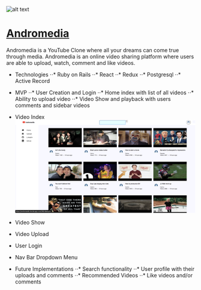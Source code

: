 ![alt text](https://assets.stickpng.com/images/580b57fcd9996e24bc43c545.png) 
# [Andromedia](https://andromedia.herokuapp.com/?#/)

Andromedia is a YouTube Clone where all your dreams can come true through media. Andromedia is an online video sharing platform where users are able to upload, watch, comment and like videos.

* Technologies
⋅⋅* Ruby on Rails 
⋅⋅* React
⋅⋅* Redux
⋅⋅* Postgresql
⋅⋅* Active Record

* MVP
⋅⋅* User Creation and Login
⋅⋅* Home index with list of all videos
⋅⋅* Ability to upload video
⋅⋅* Video Show and playback with users comments and sidebar videos

* Video Index
![Index_Image](https://github.com/jonathanbgjo/Andromedia/blob/master/app/assets/images/index.png)

* Video Show


* Video Upload


* User Login


* Nav Bar Dropdown Menu

* Future Implementations
⋅⋅* Search functionality
⋅⋅* User profile with their uploads and comments
⋅⋅* Recommended Videos
⋅⋅* Like videos and/or comments








